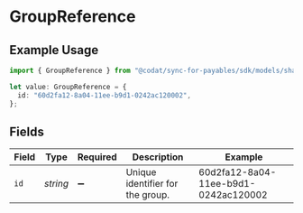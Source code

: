 # GroupReference

## Example Usage

```typescript
import { GroupReference } from "@codat/sync-for-payables/sdk/models/shared";

let value: GroupReference = {
  id: "60d2fa12-8a04-11ee-b9d1-0242ac120002",
};
```

## Fields

| Field                                | Type                                 | Required                             | Description                          | Example                              |
| ------------------------------------ | ------------------------------------ | ------------------------------------ | ------------------------------------ | ------------------------------------ |
| `id`                                 | *string*                             | :heavy_minus_sign:                   | Unique identifier for the group.     | 60d2fa12-8a04-11ee-b9d1-0242ac120002 |